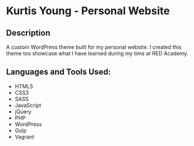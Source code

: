 # Kurtis Young - Personal Website

## Description
A custom WordPress theme built for my personal website. I created this theme too showcase what I have learned during my time at RED Academy.

## Languages and Tools Used:
- HTML5
- CSS3
- SASS
- JavaScript
- jQuery
- PHP
- WordPress
- Gulp
- Vagrant
